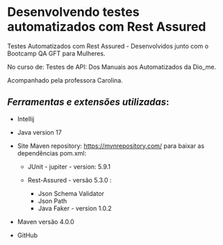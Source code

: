 # Desenvolvendo testes automatizados com Rest Assured

Testes Automatizados com Rest Assured - Desenvolvidos junto com o Bootcamp QA GFT para Mulheres.

No curso de: Testes de API: Dos Manuais aos Automatizados da Dio_me.

Acompanhado pela professora Carolina.

## ***Ferramentas e extensões utilizadas***:

- Intellij

- Java version 17

- Site Maven repository: https://mvnrepository.com/ para baixar as dependências pom.xml:

  - JUnit - jupiter - version: 5.9.1

  - Rest-Assured - versão 5.3.0 :
    - Json Schema Validator
    - Json Path
    - Java Faker - version 1.0.2
  
- Maven versão 4.0.0

- GitHub
